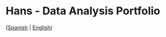 # Hans - Data Analysis Portfolio 
([Spanish](https://github.com/HansAllTech/Hans_Data_Analysis_Portfolio/blob/main/Proyectos.md#tabla-de-contenido-es--en) | [English](https://github.com/HansAllTech/Hans_Data_Analysis_Portfolio/blob/main/Projects.md#table-of-content-es--en))   
                           
                                                                                                                                                
                                         
                                                            
                            
                    
                       
     
    
        
     
  
 
 
